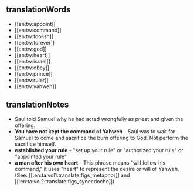 ## translationWords

* [[en:tw:appoint]]
* [[en:tw:command]]
* [[en:tw:foolish]]
* [[en:tw:forever]]
* [[en:tw:god]]
* [[en:tw:heart]]
* [[en:tw:israel]]
* [[en:tw:obey]]
* [[en:tw:prince]]
* [[en:tw:ruler]]
* [[en:tw:yahweh]]

## translationNotes

* Saul told Samuel why he had acted wrongfully as priest and given the offering.
* **You have not kept the command of Yahweh** - Saul was to wait for Samuel to come and sacrifice the burn offering to God. Not perform the sacrifice himself.
* **established your rule** - "set up your rule" or "authorized your rule" or "appointed your rule"
* **a man after his own heart** - This phrase means "will follow his command," it uses "heart" to represent the desire or will of Yahweh. (See: [[:en:ta:vol1:translate:figs_metaphor]] and [[:en:ta:vol2:translate:figs_synecdoche]])

